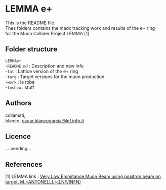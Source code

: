 # LEMMA e+  

This is the README file.  
Thes folders contains the madx tracking work and results of the e+ ring  
for the Muon Collider Project LEMMA [1].  
 
## Folder structure
`LEMMAe+`  
-`README.md` : Description and new info  
-`lat` : Lattice version of the e+ ring  
-`targ` : Target versions for the muon production  
-`work` : la roba  
-`toshow` : stuff  

## Authors
collamati,  
blanco, oscar.blancogarcia@lnf.infn.it  

## Licence
... pending...  

## References   
[1] LEMMA link : [Very Low Emmitance Muon Beam using positron beam on target. M.~ANTONELLI.~(LNF/INFN)](https://agenda.infn.it/getFile.py/access?contribId=15&sessionId=0&resId=0&materialId=slides&confId=12202)  


